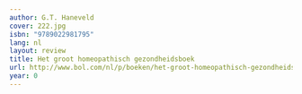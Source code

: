 ```yaml
---
author: G.T. Haneveld
cover: 222.jpg
isbn: "9789022981795"
lang: nl
layout: review
title: Het groot homeopathisch gezondheidsboek
url: http://www.bol.com/nl/p/boeken/het-groot-homeopathisch-gezondheidsboek/1001004001511357/index.html
year: 0
---
```

